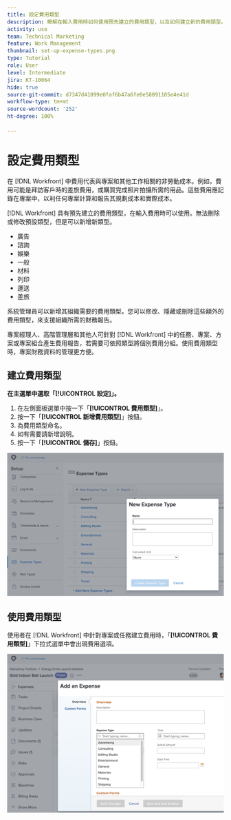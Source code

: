 ```yaml
---
title: 設定費用類型
description: 瞭解在輸入費用時如何使用預先建立的費用類型，以及如何建立新的費用類型。
activity: use
team: Technical Marketing
feature: Work Management
thumbnail: set-up-expense-types.png
type: Tutorial
role: User
level: Intermediate
jira: KT-10064
hide: true
source-git-commit: d7347d41099e0faf6b47a6fe0e58091105e4e41d
workflow-type: tm+mt
source-wordcount: '252'
ht-degree: 100%

---
```


# 設定費用類型

在 [!DNL Workfront] 中費用代表與專案和其他工作相關的非勞動成本。例如，費用可能是拜訪客戶時的差旅費用，或購買完成照片拍攝所需的用品。這些費用應記錄在專案中，以利任何專案計算和報告其規劃成本和實際成本。

[!DNL Workfront] 具有預先建立的費用類型，在輸入費用時可以使用。無法刪除或修改預設類型，但是可以新增新類型。

* 廣告
* 諮詢
* 娛樂
* 一般
* 材料
* 列印
* 運送
* 差旅

系統管理員可以新增其組織需要的費用類型。您可以修改、隱藏或刪除這些額外的費用類型，來支援組織所需的財務報告。

專案經理人、高階管理層和其他人可針對 [!DNL Workfront] 中的任務、專案、方案或專案組合產生費用報告，若需要可依照類型將個別費用分組。使用費用類型時，專案財務資料的管理更方便。

## 建立費用類型

**在主選單中選取「[!UICONTROL 設定]」。**

1. 在左側面板選單中按一下「**[!UICONTROL 費用類型]**」。
1. 按一下「**[!UICONTROL 新增費用類型]**」按鈕。
1. 為費用類型命名。
1. 如有需要請新增說明。
1. 按一下「**[!UICONTROL 儲存]**」按鈕。

![影像顯示建立新的[!UICONTROL 費用類型]](assets/setting-up-finances-6.png)

## 使用費用類型

使用者在 [!DNL Workfront] 中針對專案或任務建立費用時，「**[!UICONTROL 費用類型]**」下拉式選單中會出現費用選項。

![影像顯示新增新費用](assets/setting-up-finances-7.png)
